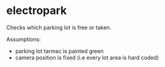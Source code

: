 # electropark

Checks which parking lot is free or taken.

Assumptions:
- parking lot tarmac is painted green
- camera position is fixed (i.e every lot area is hard coded)
